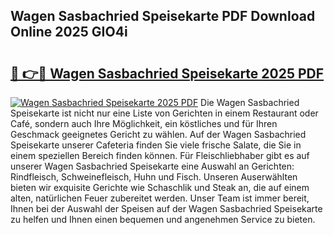 ## Wagen Sasbachried Speisekarte PDF Download Online 2025 GIO4i

# <h2><a href="http://gcb2zu.nevu.top/?p=Wagen+Sasbachried+Speisekarte">🔗 👉🔴 Wagen Sasbachried Speisekarte 2025 PDF</a></h2>

[![Wagen Sasbachried Speisekarte 2025 PDF](https://i.imgur.com/dBaPXMq.png)](http://gcb2zu.nevu.top/?p=Wagen+Sasbachried+Speisekarte)
Die Wagen Sasbachried Speisekarte ist nicht nur eine Liste von Gerichten in einem Restaurant oder Café, sondern auch Ihre Möglichkeit, ein köstliches und für Ihren Geschmack geeignetes Gericht zu wählen. Auf der Wagen Sasbachried Speisekarte unserer Cafeteria finden Sie viele frische Salate, die Sie in einem speziellen Bereich finden können. Für Fleischliebhaber gibt es auf unserer Wagen Sasbachried Speisekarte eine Auswahl an Gerichten: Rindfleisch, Schweinefleisch, Huhn und Fisch. Unseren Auserwählten bieten wir exquisite Gerichte wie Schaschlik und Steak an, die auf einem alten, natürlichen Feuer zubereitet werden. Unser Team ist immer bereit, Ihnen bei der Auswahl der Speisen auf der Wagen Sasbachried Speisekarte zu helfen und Ihnen einen bequemen und angenehmen Service zu bieten.
